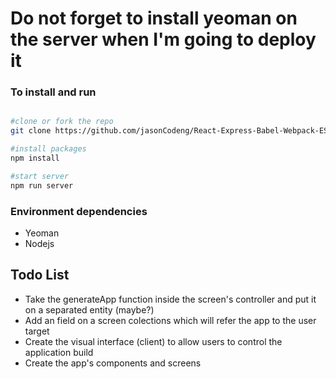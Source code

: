 # Do not forget to install yeoman on the server when I'm going to deploy it

### To install and run

``` bash

#clone or fork the repo
git clone https://github.com/jasonCodeng/React-Express-Babel-Webpack-ES6-Boilerplate.git

#install packages
npm install

#start server
npm run server
```

### Environment dependencies

- Yeoman
- Nodejs

## Todo List

- Take the generateApp function inside the screen's controller and put it on a separated entity (maybe?)
- Add an field on a screen colections which will refer the app to the user target
- Create the visual interface (client) to allow users to control the application build
- Create the app's components and screens